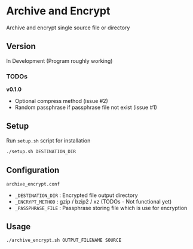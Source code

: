 # Archive and Encrypt
Archive and encrypt single source file or directory 

## Version
In Development (Program roughly working)

### TODOs
**v0.1.0**
- Optional compress method (issue #2)
- Random passphrase if passphrase file not exist (issue #1)

## Setup
Run `setup.sh` script for installation
```sh
./setup.sh DESTINATION_DIR
```

## Configuration
`archive_encrypt.conf`
- `_DESTINATION_DIR` : Encrypted file output directory 
- `_ENCRYPT_METHOD` : gzip / bzip2 / xz (TODOs - Not functional yet)
- `_PASSPHRASE_FILE` : Passphrase storing file which is use for encryption

## Usage
```sh
./archive_encrypt.sh OUTPUT_FILENAME SOURCE
```